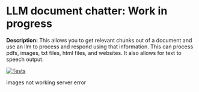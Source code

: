# LLM document chatter: Work in progress

**Description:** 
This allows you to get relevant chunks out of a document and use an llm to process and respond using that information. This can process pdfs, images, txt files, html files, and websites. It also allows for text to speech output.


 [![Tests](https://github.com/RohanSameulMathew/docchat/actions/workflows/tests.yml/badge.svg)](https://github.com/RohanSameulMathew/docchat/actions/workflows/tests.yml)




images not working server error